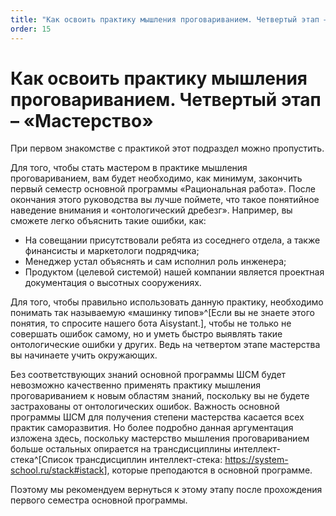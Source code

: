 ```yaml
---
title: "Как освоить практику мышления проговариванием. Четвертый этап – «Мастерство»"
order: 15
---
```


# Как освоить практику мышления проговариванием. Четвертый этап – «Мастерство»

При первом знакомстве с практикой этот подраздел можно пропустить.

Для того, чтобы стать мастером в практике мышления проговариванием, вам будет необходимо, как минимум, закончить первый семестр основной программы «Рациональная работа». После окончания этого руководства вы лучше поймете, что такое понятийное наведение внимания и «онтологический дребезг». Например, вы сможете легко объяснить такие ошибки, как:

* На совещании присутствовали ребята из соседнего отдела, а также финансисты и маркетологи подрядчика;
* Менеджер устал объяснять и сам исполнил роль инженера;
* Продуктом (целевой системой) нашей компании является проектная документация о высотных сооружениях.

Для того, чтобы правильно использовать данную практику, необходимо понимать так называемую «машинку типов»^[Если вы не знаете этого понятия, то спросите нашего бота Aisystant.], чтобы не только не совершать ошибок самому, но и уметь быстро выявлять такие онтологические ошибки у других. Ведь на четвертом этапе мастерства вы начинаете учить окружающих.

Без соответствующих знаний основной программы ШСМ будет невозможно качественно применять практику мышления проговариванием к новым областям знаний, поскольку вы не будете застрахованы от онтологических ошибок. Важность основной программы ШСМ для получения степени мастерства касается всех практик саморазвития. Но более подробно данная аргументация изложена здесь, поскольку мастерство мышления проговариванием больше остальных опирается на трансдисциплины интеллект-стека^[Список трансдисциплин интеллект-стека: <https://system-school.ru/stack#istack>], которые преподаются в основной программе.

Поэтому мы рекомендуем вернуться к этому этапу после прохождения первого семестра основной программы.